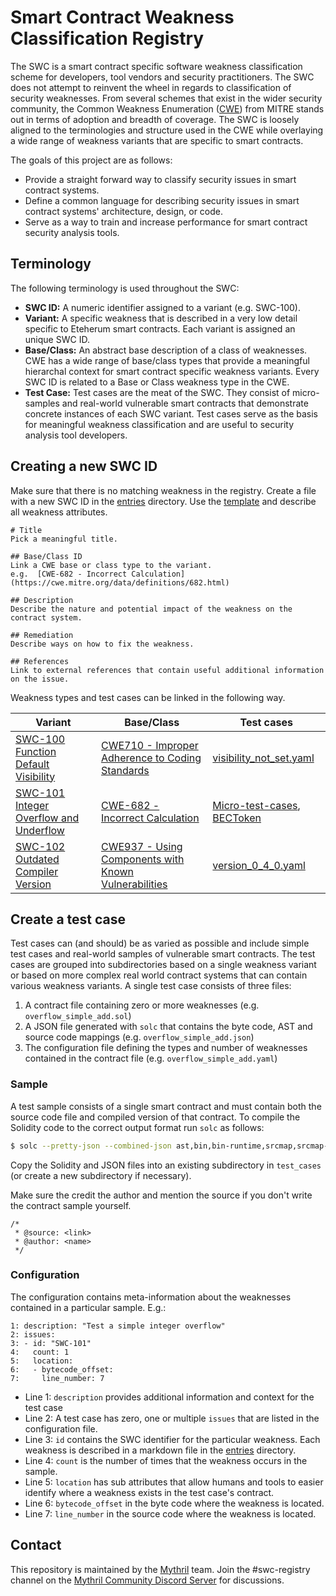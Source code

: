 # Smart Contract Weakness Classification Registry

The SWC is a smart contract specific software weakness classification scheme for developers, tool vendors and security practitioners. The SWC does not attempt to reinvent the wheel in regards to classification of security weaknesses. From several schemes that exist in the wider security community, the Common Weakness Enumeration ([CWE](https://cwe.mitre.org)) from MITRE stands out in terms of adoption and breadth of coverage. The SWC is loosely aligned to the terminologies and structure used in the CWE while overlaying a wide range of weakness variants that are specific to smart contracts.

The goals of this project are as follows:

- Provide a straight forward way to classify security issues in smart contract systems.
- Define a common language for describing security issues in smart contract systems' architecture, design, or code.
- Serve as a way to train and increase performance for smart contract security analysis tools.

## Terminology

The following terminology is used throughout the SWC:

- **SWC ID:** A numeric identifier assigned to a variant (e.g. SWC-100).
- **Variant:** A specific weakness that is described in a very low detail specific to Eteherum smart contracts. Each variant is assigned an unique SWC ID.
- **Base/Class:** An abstract base description of a class of weaknesses. CWE has a wide range of base/class types that provide a meaningful hierarchal context for smart contract specific weakness variants. Every SWC ID is related to a Base or Class weakness type in the CWE. 
- **Test Case:** Test cases are the meat of the SWC. They consist of micro-samples and real-world vulnerable smart contracts that demonstrate concrete instances of each SWC variant. Test cases serve as the basis for meaningful weakness classification and are useful to security analysis tool developers.

## Creating a new SWC ID

Make sure that there is no matching weakness in the registry. Create a file with a new SWC ID in the [entries](./entries) directory. Use the [template](./entries/template.md) and describe all weakness attributes. 

```
# Title 
Pick a meaningful title.

## Base/Class ID
Link a CWE base or class type to the variant. 
e.g.  [CWE-682 - Incorrect Calculation](https://cwe.mitre.org/data/definitions/682.html)

## Description 
Describe the nature and potential impact of the weakness on the contract system. 

## Remediation
Describe ways on how to fix the weakness. 

## References 
Link to external references that contain useful additional information on the issue. 

```

Weakness types and test cases can be linked in the following way. 

|  Variant | Base/Class | Test cases |   
|---|---|---|
| [SWC-100 Function Default Visibility](./entries/SWC-100.md)  | [CWE710 - Improper Adherence to Coding Standards](https://cwe.mitre.org/data/definitions/710.html) | [visibility_not_set.yaml](./test_cases/default_visibility_functions/visibility_not_set.yaml) | 
| [SWC-101 Integer Overflow and Underflow](./entries/SWC-101.md)  |  [CWE-682 - Incorrect Calculation](https://cwe.mitre.org/data/definitions/682.html) | [Micro-test-cases](./test_cases/integer_overflow_and_underflow/), [BECToken](./test_cases/real_world_samples/BECToken.yaml) |
| [SWC-102 Outdated Compiler Version](./entries/SWC-102.md) | [CWE937 - Using Components with Known Vulnerabilities](http://cwe.mitre.org/data/definitions/937.html)  |  [version_0_4_0.yaml](./test_cases/outdated_compiler_version/version_0_4_0.yaml) |


## Create a test case  

Test cases can (and should) be as varied as possible and include simple test cases and real-world samples of vulnerable smart contracts. The test cases are grouped into subdirectories based on a single weakness variant or based on more complex real world contract systems that can contain various weakness variants. A single test case consists of three files:

1. A contract file containing zero or more weaknesses (e.g. `overflow_simple_add.sol`)
2. A JSON file generated with `solc` that contains the byte code, AST and source code mappings (e.g. `overflow_simple_add.json`)
3. The configuration file defining the types and number of weaknesses contained in the contract file (e.g. `overflow_simple_add.yaml`)

### Sample

A test sample consists of a single smart contract and must contain both the source code file and compiled version of that contract. To compile the Solidity code to the correct output format run `solc` as follows:


```bash
$ solc --pretty-json --combined-json ast,bin,bin-runtime,srcmap,srcmap-runtime overflow_simple_add.sol > overflow_simple_add.json
```

Copy the Solidity and JSON files into an existing subdirectory in `test_cases` (or create a new subdirectory if necessary). 

Make sure the credit the author and mention the source if you don't write the contract sample yourself.

```
/*
 * @source: <link>
 * @author: <name>
 */
```

### Configuration

The configuration contains meta-information about the weaknesses contained in a particular sample. E.g.:

```
1: description: "Test a simple integer overflow"
2: issues:
3: - id: "SWC-101"
4:   count: 1
5:   location:
6:   - bytecode_offset:
7:     line_number: 7
```

- Line 1: `description` provides additional information and context for the test case
- Line 2: A test case has zero, one or multiple `issues` that are listed in the configuration file.
- Line 3: `id` contains the SWC identifier for the particular weakness. Each weakness is described in a markdown file in the [entries](./entries) directory. 
- Line 4: `count` is the number of times that the weakness occurs in the sample.
- Line 5: `location` has sub attributes that allow humans and tools to easier identify where a weakness exists in the test case's contract. 
- Line 6: `bytecode_offset` in the byte code where the weakness is located.
- Line 7: `line_number` in the source code where the weakness is located.



## Contact

This repository is maintained by the [Mythril](https://mythril.ai) team. Join the #swc-registry channel on the [Mythril Community Discord Server](https://discord.gg/kktn8Wt) for discussions.

